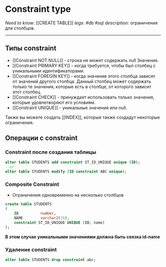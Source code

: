 # Constraint type
*Need to know:* [[CREATE TABLE]]
*tegs:* #db  #sql 
*description:* ограничения для столбцов.

---
## Типы constraint
- [[Constraint NOT NULL]] - строка не может содержать null Значения.
- [[Constraint PRIMARY KEY]] - когда требуется, чтобы был столбец с уникальными идентификаторами.
- [[Constraint FOREGIN KEY]] - когда значения этого столбца зависят от значений другого столбца. Данный столбец может содержать только те значения, которые есть в столбце, от которого зависит этот столбец.
- [[Constraint CHECK]] - принуждает использовать только значения, которые удовлетворяют его условиям.
- [[Constraint UNIQUE]] - уникальные значения или null.

Также вы можете создать [[INDEX]], которые также создадут некоторые ограничения.

## Операции с constraint

### Constraint после создания таблицы
```sql
alter table STUDENTS add constraint ST_ID_UNIQUE unique (ID);
--or
alter table STUDENTS modify (ID constraint ABC unique);
```

### Composite Constraint
- Ограничения одновременно на несколько столбцов

```sql
create table STUDENTS
(
    ID          number,
    NAME        varchar2(15),
    constraint ST_ID_UNIQUE UNIQUE (ID, name)
);
```
**В этом случае уникальными значениями должна быть связка id-name**

### Удаление constraint 
```sql
alter table STUDENTS drop constraint abc;
```


